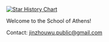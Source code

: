 
[![Star History Chart](https://api.star-history.com/svg?repos=school-of-athens/schoolofathens-world-next&type=Date)](https://star-history.com/#school-of-athens/schoolofathens-world-next&Date)


Welcome to the School of Athens!

Contact: jinzhouwu.public@gmail.com

